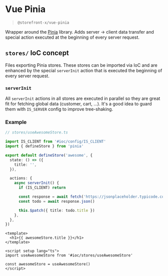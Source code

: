 # Vue Pinia

> `@storefront-x/vue-pinia`

Wrapper around the [Pinia](https://pinia.vuejs.org) library. Adds server -> client data transfer and special action executed at the beginning of every server request.

## `stores/` IoC concept

Files exporting Pinia stores. These stores can be imported via IoC and are enhanced by the special `serverInit` action that is executed the beginning of every server request.

### `serverInit`

All `serverInit` actions in all stores are executed in parallel so they are great fit for fetching global data (customer, cart, ...). It's a good idea to guard them with `IS_SERVER` config to improve tree-shaking.

### Example

```ts
// stores/useAwesomeStore.ts

import IS_CLIENT from '#ioc/config/IS_CLIENT'
import { defineStore } from 'pinia'

export default defineStore('awesome', {
  state: () => ({
    title: '',
  }),

  actions: {
    async serverInit() {
      if (IS_CLIENT) return

      const response = await fetch('https://jsonplaceholder.typicode.com/todos/1')
      const todo = await response.json()

      this.$patch({ title: todo.title })
    },
  },
})
```

```vue
<template>
  <h1>{{ awesomeStore.title }}</h1>
</template>

<script setup lang="ts">
import useAwesomeStore from '#ioc/stores/useAwesomeStore'

const awesomeStore = useAwesomeStore()
</script>
```
